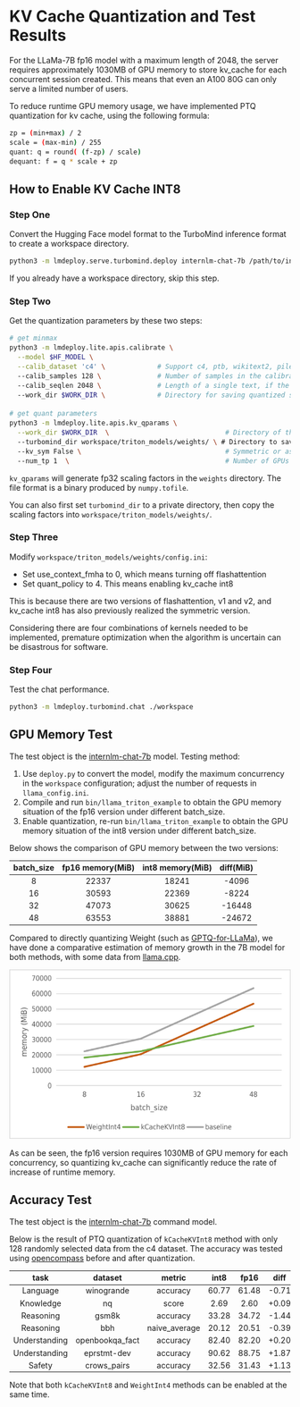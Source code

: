 # KV Cache Quantization and Test Results

For the LLaMa-7B fp16 model with a maximum length of 2048, the server requires approximately 1030MB of GPU memory to store kv_cache for each concurrent session created. This means that even an A100 80G can only serve a limited number of users.

To reduce runtime GPU memory usage, we have implemented PTQ quantization for kv cache, using the following formula:

```bash
zp = (min+max) / 2
scale = (max-min) / 255
quant: q = round( (f-zp) / scale)
dequant: f = q * scale + zp
```

## How to Enable KV Cache INT8

### **Step One**

Convert the Hugging Face model format to the TurboMind inference format to create a workspace directory.

```bash
python3 -m lmdeploy.serve.turbomind.deploy internlm-chat-7b /path/to/internlm-chat-7b
```

If you already have a workspace directory, skip this step.

### **Step Two**

Get the quantization parameters by these two steps:

```bash
# get minmax
python3 -m lmdeploy.lite.apis.calibrate \
  --model $HF_MODEL \
  --calib_dataset 'c4' \             # Support c4, ptb, wikitext2, pileval
  --calib_samples 128 \              # Number of samples in the calibration set, if the memory is not enough, it can be adjusted appropriately
  --calib_seqlen 2048 \              # Length of a single text, if the memory is not enough, you can adjust it appropriately
  --work_dir $WORK_DIR \             # Directory for saving quantized statistical parameters and quantized weights in Pytorch format

# get quant parameters
python3 -m lmdeploy.lite.apis.kv_qparams \
  --work_dir $WORK_DIR  \                             # Directory of the last output
  --turbomind_dir workspace/triton_models/weights/ \ # Directory to save the quantization parameters
  --kv_sym False \                                    # Symmetric or asymmetric quantization, default is False
  --num_tp 1  \                                       # Number of GPUs used for Tensor parallelization, keep it consistent with deploy.py
```

`kv_qparams` will generate fp32 scaling factors in the `weights` directory. The file format is a binary produced by `numpy.tofile`.

You can also first set `turbomind_dir` to a private directory, then copy the scaling factors into `workspace/triton_models/weights/`.

### **Step Three**

Modify `workspace/triton_models/weights/config.ini`:

- Set use_context_fmha to 0, which means turning off flashattention
- Set quant_policy to 4. This means enabling kv_cache int8

This is because there are two versions of flashattention, v1 and v2, and kv_cache int8 has also previously realized the symmetric version.

Considering there are four combinations of kernels needed to be implemented, premature optimization when the algorithm is uncertain can be disastrous for software.

### **Step Four**

Test the chat performance.

```bash
python3 -m lmdeploy.turbomind.chat ./workspace
```

## GPU Memory Test

The test object is the [internlm-chat-7b](https://huggingface.co/internlm/internlm-chat-7b-v1_1) model.
Testing method:

1. Use `deploy.py` to convert the model, modify the maximum concurrency in the `workspace` configuration; adjust the number of requests in `llama_config.ini`.
2. Compile and run `bin/llama_triton_example` to obtain the GPU memory situation of the fp16 version under different batch_size.
3. Enable quantization, re-run `bin/llama_triton_example` to obtain the GPU memory situation of the int8 version under different batch_size.

Below shows the comparison of GPU memory between the two versions:

| batch_size | fp16 memory(MiB) | int8 memory(MiB) | diff(MiB) |
| :--------: | :--------------: | :--------------: | :-------: |
|     8      |      22337       |      18241       |   -4096   |
|     16     |      30593       |      22369       |   -8224   |
|     32     |      47073       |      30625       |  -16448   |
|     48     |      63553       |      38881       |  -24672   |

Compared to directly quantizing Weight (such as [GPTQ-for-LLaMa](https://github.com/qwopqwop200/GPTQ-for-LLaMa/)), we have done a comparative estimation of memory growth in the 7B model for both methods, with some data from [llama.cpp](https://github.com/ggerganov/llama.cpp).

![](../../resources/batch_memory.png)

As can be seen, the fp16 version requires 1030MB of GPU memory for each concurrency, so quantizing kv_cache can significantly reduce the rate of increase of runtime memory.

## Accuracy Test

The test object is the [internlm-chat-7b](https://huggingface.co/internlm/internlm-chat-7b-v1_1) command model.

Below is the result of PTQ quantization of `kCacheKVInt8` method with only 128 randomly selected data from the c4 dataset. The accuracy was tested using [opencompass](https://github.com/InternLM/opencompass) before and after quantization.

|     task      |     dataset     |    metric     | int8  | fp16  | diff  |
| :-----------: | :-------------: | :-----------: | :---: | :---: | :---: |
|   Language    |   winogrande    |   accuracy    | 60.77 | 61.48 | -0.71 |
|   Knowledge   |       nq        |     score     | 2.69  | 2.60  | +0.09 |
|   Reasoning   |      gsm8k      |   accuracy    | 33.28 | 34.72 | -1.44 |
|   Reasoning   |       bbh       | naive_average | 20.12 | 20.51 | -0.39 |
| Understanding | openbookqa_fact |   accuracy    | 82.40 | 82.20 | +0.20 |
| Understanding |   eprstmt-dev   |   accuracy    | 90.62 | 88.75 | +1.87 |
|    Safety     |   crows_pairs   |   accuracy    | 32.56 | 31.43 | +1.13 |

Note that both `kCacheKVInt8` and `WeightInt4` methods can be enabled at the same time.
